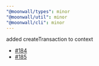 ```yaml
---
"@moonwall/types": minor
"@moonwall/util": minor
"@moonwall/cli": minor
---
```


added createTransaction to context
- [#184](https://github.com/Moonsong-Labs/moonwall/issues/184)
- [#185](https://github.com/Moonsong-Labs/moonwall/issues/185)
